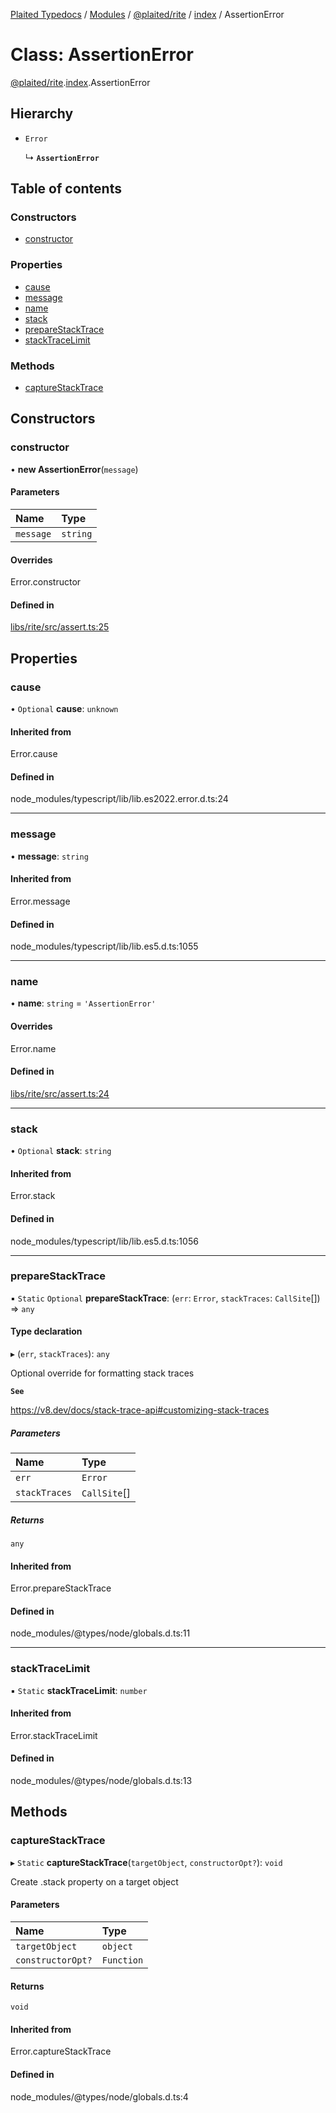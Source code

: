 [Plaited Typedocs](../README.md) / [Modules](../modules.md) / [@plaited/rite](../modules/plaited_rite.md) / [index](../modules/plaited_rite.index.md) / AssertionError

# Class: AssertionError

[@plaited/rite](../modules/plaited_rite.md).[index](../modules/plaited_rite.index.md).AssertionError

## Hierarchy

- `Error`

  ↳ **`AssertionError`**

## Table of contents

### Constructors

- [constructor](plaited_rite.index.AssertionError.md#constructor)

### Properties

- [cause](plaited_rite.index.AssertionError.md#cause)
- [message](plaited_rite.index.AssertionError.md#message)
- [name](plaited_rite.index.AssertionError.md#name)
- [stack](plaited_rite.index.AssertionError.md#stack)
- [prepareStackTrace](plaited_rite.index.AssertionError.md#preparestacktrace)
- [stackTraceLimit](plaited_rite.index.AssertionError.md#stacktracelimit)

### Methods

- [captureStackTrace](plaited_rite.index.AssertionError.md#capturestacktrace)

## Constructors

### constructor

• **new AssertionError**(`message`)

#### Parameters

| Name | Type |
| :------ | :------ |
| `message` | `string` |

#### Overrides

Error.constructor

#### Defined in

[libs/rite/src/assert.ts:25](https://github.com/plaited/plaited/blob/4594bbc/libs/rite/src/assert.ts#L25)

## Properties

### cause

• `Optional` **cause**: `unknown`

#### Inherited from

Error.cause

#### Defined in

node_modules/typescript/lib/lib.es2022.error.d.ts:24

___

### message

• **message**: `string`

#### Inherited from

Error.message

#### Defined in

node_modules/typescript/lib/lib.es5.d.ts:1055

___

### name

• **name**: `string` = `'AssertionError'`

#### Overrides

Error.name

#### Defined in

[libs/rite/src/assert.ts:24](https://github.com/plaited/plaited/blob/4594bbc/libs/rite/src/assert.ts#L24)

___

### stack

• `Optional` **stack**: `string`

#### Inherited from

Error.stack

#### Defined in

node_modules/typescript/lib/lib.es5.d.ts:1056

___

### prepareStackTrace

▪ `Static` `Optional` **prepareStackTrace**: (`err`: `Error`, `stackTraces`: `CallSite`[]) => `any`

#### Type declaration

▸ (`err`, `stackTraces`): `any`

Optional override for formatting stack traces

**`See`**

https://v8.dev/docs/stack-trace-api#customizing-stack-traces

##### Parameters

| Name | Type |
| :------ | :------ |
| `err` | `Error` |
| `stackTraces` | `CallSite`[] |

##### Returns

`any`

#### Inherited from

Error.prepareStackTrace

#### Defined in

node_modules/@types/node/globals.d.ts:11

___

### stackTraceLimit

▪ `Static` **stackTraceLimit**: `number`

#### Inherited from

Error.stackTraceLimit

#### Defined in

node_modules/@types/node/globals.d.ts:13

## Methods

### captureStackTrace

▸ `Static` **captureStackTrace**(`targetObject`, `constructorOpt?`): `void`

Create .stack property on a target object

#### Parameters

| Name | Type |
| :------ | :------ |
| `targetObject` | `object` |
| `constructorOpt?` | `Function` |

#### Returns

`void`

#### Inherited from

Error.captureStackTrace

#### Defined in

node_modules/@types/node/globals.d.ts:4
